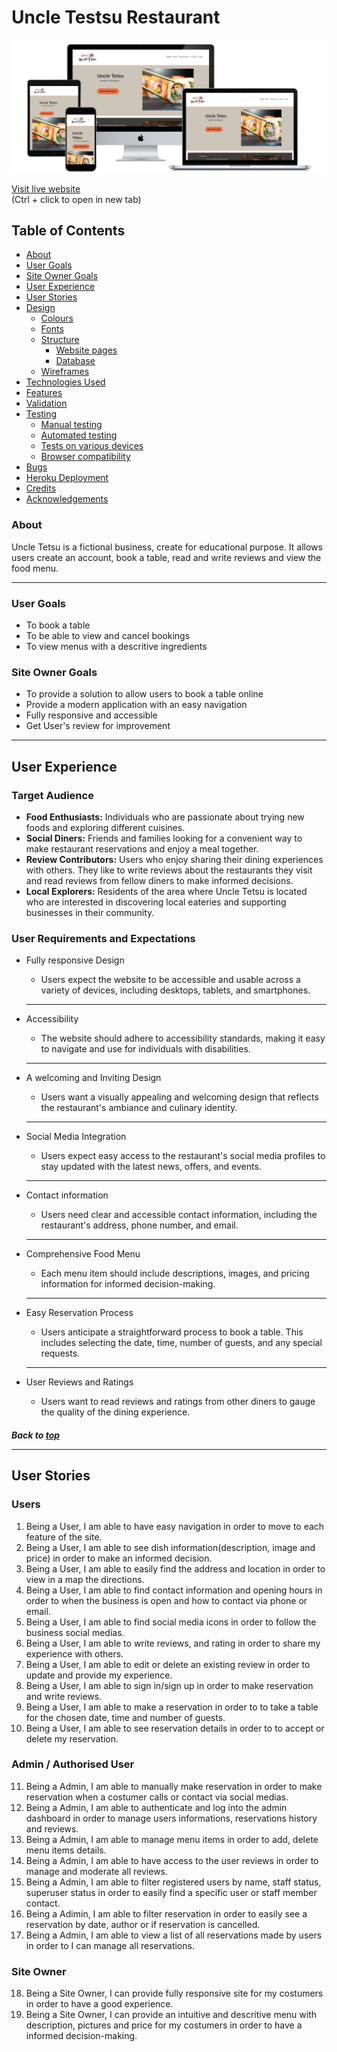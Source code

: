 # Uncle Testsu Restaurant

![Responsive Devices](docs/responsive-devices.png)

[Visit live website](https://ut-restaurant-d71a0939b77c.herokuapp.com/)  
(Ctrl + click to open in new tab)

## Table of Contents
  - [About](#about)
  - [User Goals](#user-goals)
  - [Site Owner Goals](#site-owner-goals)
  - [User Experience](#user-experience)
  - [User Stories](#user-stories)
  - [Design](#design)
    - [Colours](#colours)
    - [Fonts](#fonts)
    - [Structure](#structure)
      - [Website pages](#website-pages)
      - [Database](#database)
    - [Wireframes](#wireframes)
  - [Technologies Used](#technologies-used)
  - [Features](#features)
  - [Validation](#validation)
  - [Testing](#testing)
    - [Manual testing](#manual-testing)
    - [Automated testing](#automated-testing)
    - [Tests on various devices](#tests-on-various-devices)
    - [Browser compatibility](#browser-compatibility)
  - [Bugs](#bugs)
  - [Heroku Deployment](#heroku-deployment)
  - [Credits](#credits)
  - [Acknowledgements](#acknowledgements)

### About

Uncle Tetsu is a fictional business, create for educational purpose. It allows users create an account, book a table, read and write reviews and view the food menu.
<hr>

### User Goals

- To book a table
- To be able to view and cancel bookings
- To view menus with a descritive ingredients

### Site Owner Goals

- To provide a solution to allow users to book a table online
- Provide a modern application with an easy navigation
- Fully responsive and accessible
- Get User's review for improvement
<hr>

## User Experience

### Target Audience
- **Food Enthusiasts:** Individuals who are passionate about trying new foods and exploring different cuisines.
- **Social Diners:** Friends and families looking for a convenient way to make restaurant reservations and enjoy a meal together.
- **Review Contributors:** Users who enjoy sharing their dining experiences with others. They like to write reviews about the restaurants they visit and read reviews from fellow diners to make informed decisions.
- **Local Explorers:** Residents of the area where Uncle Tetsu is located who are interested in discovering local eateries and supporting businesses in their community.

### User Requirements and Expectations

* Fully responsive Design
    * Users expect the website to be accessible and usable across a variety of devices, including desktops, tablets, and smartphones.
    <hr>

* Accessibility
    * The website should adhere to accessibility standards, making it easy to navigate and use for individuals with disabilities.
    <hr>

* A welcoming and Inviting Design
    * Users want a visually appealing and welcoming design that reflects the restaurant's ambiance and culinary identity.
    <hr>

* Social Media Integration
    * Users expect easy access to the restaurant's social media profiles to stay updated with the latest news, offers, and events.
    <hr>

* Contact information
    * Users need clear and accessible contact information, including the restaurant's address, phone number, and email.
    <hr>

* Comprehensive Food Menu
    * Each menu item should include descriptions, images, and pricing information for informed decision-making.
    <hr>

* Easy Reservation Process
    * Users anticipate a straightforward process to book a table. This includes selecting the date, time, number of guests, and any special requests.
    <hr>

* User Reviews and Ratings
    * Users want to read reviews and ratings from other diners to gauge the quality of the dining experience.
    

##### Back to [top](#table-of-contents)<hr>

## User Stories

### Users

1. Being a User, I am able to have easy navigation in order to move to each feature of the site.
2. Being a User, I am able to see dish information(description, image and price) in order to make an informed decision.
3. Being a User, I am able to easily find the address and location in order to view in a map the directions.
4. Being a User, I am able to find contact information and opening hours in order to when the business is open and how to contact via phone or email.
5. Being a User, I am able to find social media icons in order to follow the business social medias.
6. Being a User, I am able to write reviews, and rating in order to share my experience with others.
7. Being a User, I am able to edit or delete an existing review in order to update and provide my experience.
8. Being a User, I am able to sign in/sign up in order to make reservation and write reviews.
9. Being a User, I am able to make a reservation in order to to take a table for the chosen date, time and number of guests.
10. Being a User, I am able to see reservation details in order to to accept or delete my reservation.

### Admin / Authorised User

11. Being a Admin, I am able to manually make reservation in order to make reservation when a costumer calls or contact via social medias.
12. Being a Admin, I am able to authenticate and log into the admin dashboard in order to manage users informations, reservations history and reviews.
13. Being a Admin, I am able to manage menu items in order to add, delete menu items details.
14. Being a Admin, I am able to have access to the user reviews in order to manage and moderate all reviews.
15. Being a Admin, I am able to filter registered users by name, staff status, superuser status in order to easily find a specific user or staff member contact.
16. Being a Adimin, I am able to filter reservation in order to easily see a reservation by date, author or if reservation is cancelled.
17. Being a Admin, I am able to view a list of all reservations made by users in order to I can manage all reservations.

### Site Owner

18. Being a Site Owner, I can provide fully responsive site for my costumers in order to have a good experience.
19. Being a Site Owner, I can provide an intuitive and descritive menu with description, pictures and price for my costumers in order to have a informed decision-making.